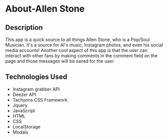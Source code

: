 # About-Allen Stone

## Description
 This app is a quick source to all things Allen Stone, who is a Pop/Soul Musician. It's a source for Al's music, Instagram photos, and even his social media accounts! Another cool aspect of this app is that the user can interact with other fans by making comments in the comment field on the page and those messages will be saved for the user. 
 
 ## Technologies Used
 
 * Instagram grabber API 
 * Deezer API 
 * Tachyons CSS Framework
 * Jquery 
 * JavaScript 
 * HTML
 * CSS
 * LocalStorage
 * Modals
 
